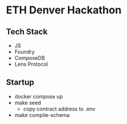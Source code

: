 # ETH Denver Hackathon
## Tech Stack
- JS
- Foundry
- ComposeDB
- Lens Protocol

## Startup
- docker compose up
- make seed
  - copy contract address to .env
- make compile-schema
